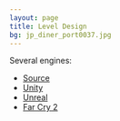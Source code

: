 ```yaml
---
layout: page
title: Level Design
bg: jp_diner_port0037.jpg
---
```


Several engines:

 - [Source](/portfolio/level-design/source/)
 - [Unity](/portfolio/level-design/unity-3d/)
 - [Unreal](/portfolio/level-design/unreal-engine-4/)
 - [Far Cry 2](/portfolio/level-design/fc2/)
